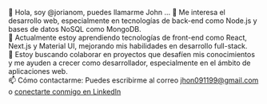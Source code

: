 
👋 Hola, soy @jorianom, puedes llamarme John ...
👀 Me interesa el desarrollo web, especialmente en tecnologías de back-end como Node.js y bases de datos NoSQL como MongoDB.  
🌱 Actualmente estoy aprendiendo tecnologías de front-end como React, Next.js y Material UI, mejorando mis habilidades en desarrollo full-stack.  
💞️ Estoy buscando colaborar en proyectos que desafíen mis conocimientos y me ayuden a crecer como desarrollador, especialmente en el ámbito de aplicaciones web.  
📫 Cómo contactarme: Puedes escribirme al correo jhon091199@gmail.com o [conectarte conmigo en LinkedIn](https://www.linkedin.com/in/jorianom)

<!---
jorianom/jorianom is a ✨ special ✨ repository because its `README.md` (this file) appears on your GitHub profile.
You can click the Preview link to take a look at your changes.
--->

